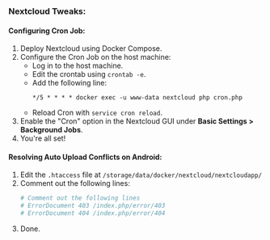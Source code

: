 ### Nextcloud Tweaks:

#### Configuring Cron Job:

1. Deploy Nextcloud using Docker Compose.
2. Configure the Cron Job on the host machine:
   - Log in to the host machine.
   - Edit the crontab using `crontab -e`.
   - Add the following line:
     ```
     */5 * * * * docker exec -u www-data nextcloud php cron.php
     ```
   - Reload Cron with `service cron reload`.
3. Enable the "Cron" option in the Nextcloud GUI under **Basic Settings > Background Jobs**.
4. You're all set!

#### Resolving Auto Upload Conflicts on Android:

1. Edit the `.htaccess` file at `/storage/data/docker/nextcloud/nextcloudapp/`
2. Comment out the following lines:
   ```apache
   # Comment out the following lines
   # ErrorDocument 403 /index.php/error/403
   # ErrorDocument 404 /index.php/error/404
3. Done.
